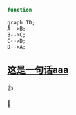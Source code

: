 ```javascript
function 
```

```mermaid
graph TD;
A-->B;
B-->C;
C-->D;
D-->A;
```

## [这是一句话aaa](https://www.baidu.com)

👍

🐤
